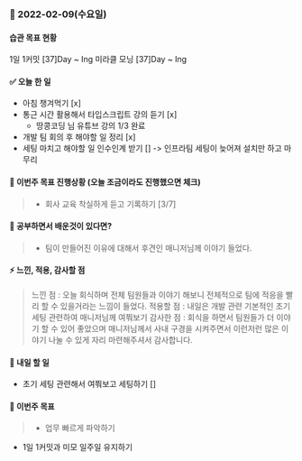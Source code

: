### 📆 2022-02-09(수요일)

#### 습관 목표 현황

1일 1커밋 [37]Day ~ Ing
미라클 모닝 [37]Day ~ Ing

#### ✅ 오늘 한 일

>

- 아침 챙겨먹기 [x]
- 통근 시간 활용해서 타입스크립트 강의 듣기 [x]
  - 땅콩코딩 님 유튜브 강의 1/3 완료
- 개발 팀 회의 후 해야할 일 정리 [x]
- 세팅 마치고 해야할 일 인수인계 받기 [] -> 인프라팀 세팅이 늦어져 설치만 하고 마무리

#### 🐎 이번주 목표 진행상황 (오늘 조금이라도 진행했으면 체크)

> - 회사 교육 착실하게 듣고 기록하기 [3/7]

#### 🤔 공부하면서 배운것이 있다면?

> - 팀이 만들어진 이유에 대해서 후견인 매니저님께 이야기 들었다.

#### ⚡ 느낀, 적용, 감사할 점

> 느낀 점 : 오늘 회식하며 전체 팀원들과 이야기 해보니 전체적으로 팀에 적응을 빨리 할 수 있을거라는 느낌이 들었다.
> 적용할 점 : 내일은 개발 관련 기본적인 초기세팅 관련하여 매니저님께 여쭤보기
> 감사한 점 : 회식을 하면서 팀원들가 더 이야기 할 수 있어 좋았으며 매니저님께서 사내 구경을 시켜주면서 이런저런 많은 이야기 나눌 수 있게 자리 마련해주셔서 감사합니다.

#### 🚀 내일 할 일

>

- 초기 세팅 관련해서 여쭤보고 세팅하기 []

#### 🎯 이번주 목표

> - 업무 빠르게 파악하기

- 1일 1커밋과 미모 일주일 유지하기
